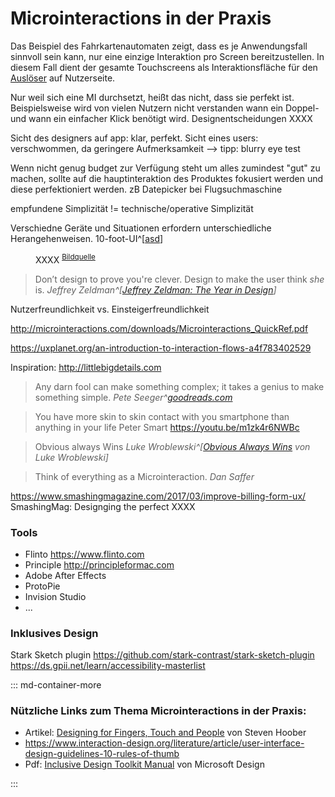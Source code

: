 # Microinteractions in der Praxis



Das Beispiel des Fahrkartenautomaten zeigt, dass es je Anwendungsfall sinnvoll sein kann, nur eine einzige Interaktion pro Screen bereitzustellen. In diesem Fall dient der gesamte Touchscreens als Interaktionsfläche für den [Auslöser](/trigger) auf Nutzerseite.



Nur weil sich eine MI durchsetzt, heißt das nicht, dass sie perfekt ist. Beispielsweise wird von vielen Nutzern nicht verstanden wann ein Doppel- und wann ein einfacher Klick benötigt wird. Designentscheidungen XXXX

Sicht des designers auf app: klar, perfekt. Sicht eines users: verschwommen, da geringere Aufmerksamkeit --> tipp: blurry eye test

Wenn nicht genug budget zur Verfügung steht um alles zumindest "gut" zu machen, sollte auf die hauptinteraktion des Produktes fokusiert werden und diese perfektioniert werden. zB Datepicker bei Flugsuchmaschine

empfundene Simplizität != technische/operative Simplizität

Verschiedne Geräte und Situationen erfordern unterschiedliche Herangehenweisen. 10-foot-UI^[[asd](https://en.wikipedia.org/wiki/10-foot_user_interface)]

<figure class="content-thin">
  <img data-src="/images/practical/what-users-see.jpg">
  <figcaption>
    XXXX
    <sup><a href="https://youtu.be/Qpz5jpRnEho">Bildquelle</a></sup>
  </figcaption>
</figure>

> Don’t design to prove you're clever. Design to make the user think _she_ is.
> <cite>Jeffrey Zeldman^[[Jeffrey Zeldman: The Year in Design](https://medium.com/let-me-repost-that-for-you-zeldman/the-year-in-design-9c06acf55b88)]</cite>


Nutzerfreundlichkeit vs. Einsteigerfreundlichkeit

http://microinteractions.com/downloads/Microinteractions_QuickRef.pdf

https://uxplanet.org/an-introduction-to-interaction-flows-a4f783402529

Inspiration: http://littlebigdetails.com


> Any darn fool can make something complex; it takes a genius to make something simple.
> <cite>Pete Seeger^[goodreads.com](https://www.goodreads.com/quotes/295217-any-darn-fool-can-make-something-complex-it-takes-a)</cite>

> You have more skin to skin contact with you smartphone than anything in your life
> Peter Smart https://youtu.be/m1zk4r6NWBc


> Obvious always Wins
> <cite>Luke Wroblewski^[[Obvious Always Wins](https://www.lukew.com/ff/entry.asp?1945) von Luke Wroblewski]</cite>


> Think of everything as a Microinteraction.
> <cite>Dan Saffer</cite>

https://www.smashingmagazine.com/2017/03/improve-billing-form-ux/
SmashingMag: Designging the perfect XXXX

### Tools

- Flinto https://www.flinto.com
- Principle http://principleformac.com
- Adobe After Effects
- ProtoPie
- Invision Studio
- ...

### Inklusives Design

Stark Sketch plugin https://github.com/stark-contrast/stark-sketch-plugin
https://ds.gpii.net/learn/accessibility-masterlist

::: md-container-more

### Nützliche Links zum Thema Microinteractions in der Praxis:
- Artikel: [Designing for Fingers, Touch and People](https://www.uxmatters.com/mt/archives/2017/03/design-for-fingers-touch-and-people-part-1.php) von Steven Hoober
- https://www.interaction-design.org/literature/article/user-interface-design-guidelines-10-rules-of-thumb
- Pdf: [Inclusive Design Toolkit Manual](https://download.microsoft.com/download/B/0/D/B0D4BF87-09CE-4417-8F28-D60703D672ED/INCLUSIVE_TOOLKIT_MANUAL_FINAL.pdf) von Microsoft Design

:::


